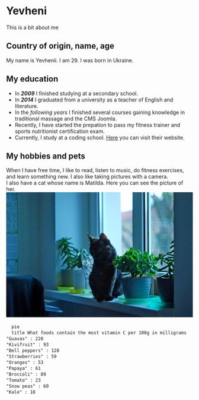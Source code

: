 # Yevheni

This is a bit about me

## Country of origin, name, age

My name is Yevhenii. I am 29. I was born in Ukraine.

## My education

- In **_2009_** I finished studying at a secondary school.
- In **_2014_** I graduated from a university as a teacher of English and literature.
- In the *following years* I finished several courses gaining knowledge in traditional massage and the CMS Joomla.
- Recently, I have started the prepation to pass my fitness trainer and sports nutritionist certification exam.
- Currently, I study at a coding school. [Here](https://www.wildcodeschool.com/de-DE "Wold Code School Name") you can visit their website.

## My hobbies and pets

When I have free time, I like to read, listen to music, do fitness exercises, and learn something new. I also like taking pictures with a camera.  
I also have a cat whose name is Matilda. Here you can see the picture of her.
![image](/assets/yevhenii-airapetian-cat.jpg)


```mermaid 
  pie
  title What foods contain the most vitamin C per 100g in milligrams
"Guavas" : 228
"Kivifruit" : 93
"Bell peppers" : 128
"Strawberries" : 59
"Oranges" : 53
"Papaya" : 61
"Broccoli" : 89
"Tomato" : 23
"Snow peas" : 60
"Kale" : 18
```
